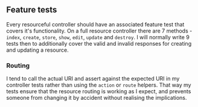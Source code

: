 ## Feature tests

Every resourceful controller should have an associated feature test that covers it's functionality. On a full resource controller there are 7 methods - `index`, `create`, `store`, `show`, `edit`, `update` and `destroy`. I will normally write 9 tests then to additionally cover the valid and invalid responses for creating and updating a resource.

### Routing

I tend to call the actual URI and assert against the expected URI in my controller tests rather than using the `action` or `route` helpers. That way my tests ensure that the resource routing is working as I expect, and prevents someone from changing it by accident without realising the implications.

